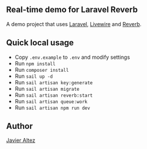 ## Real-time demo for Laravel Reverb

A demo project that uses [Laravel](https://laravel.com), [Livewire](https://livewire.laravel.com/) and [Reverb](https://reverb.laravel.com/).

## Quick local usage

-   Copy `.env.example` to `.env` and modify settings
-   Run `npm install`
-   Run `composer install`
-   Run `sail up -d`
-   Run `sail artisan key:generate`
-   Run `sail artisan migrate`
-   Run `sail artisan reverb:start`
-   Run `sail artisan queue:work`
-   Run `sail artisan npm run dev`

## Author

[Javier Altez](https://jaltez.io)
